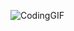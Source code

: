 ![CodingGIF](https://user-images.githubusercontent.com/61885011/215563646-200da64f-8854-41d4-ad59-8b74c8faa799.gif)
